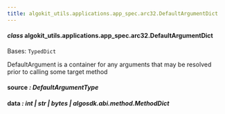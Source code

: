 ```yaml
---
title: algokit_utils.applications.app_spec.arc32.DefaultArgumentDict
---
```


#### _class_ algokit_utils.applications.app_spec.arc32.DefaultArgumentDict

Bases: `TypedDict`

DefaultArgument is a container for any arguments that may
be resolved prior to calling some target method

#### source _: DefaultArgumentType_

#### data _: int | str | bytes | algosdk.abi.method.MethodDict_
